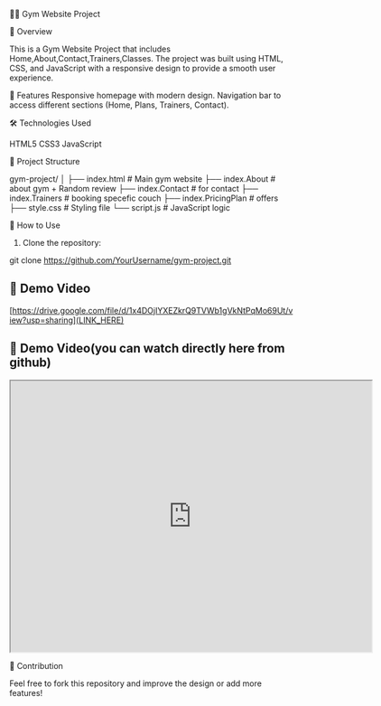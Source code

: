 🏋‍♂ Gym Website Project

📌 Overview

This is a Gym Website Project that includes Home,About,Contact,Trainers,Classes.
The project was built using HTML, CSS, and JavaScript with a responsive design to provide a smooth user experience.

🚀 Features
Responsive homepage with modern design.
Navigation bar to access different sections (Home, Plans, Trainers, Contact).

🛠 Technologies Used

HTML5
CSS3
JavaScript 

📂 Project Structure

gym-project/
│
├── index.html      # Main gym website
├── index.About      # about gym + Random review
├── index.Contact      # for contact
├── index.Trainers     # booking specefic couch
├── index.PricingPlan     # offers
├── style.css       # Styling file
└── script.js       # JavaScript logic 

🔑 How to Use
1. Clone the repository:

git clone https://github.com/YourUsername/gym-project.git


## 🎥 Demo Video
[https://drive.google.com/file/d/1x4DOjIYXEZkrQ9TVWb1gVkNtPqMo69Ut/view?usp=sharing](LINK_HERE)

## 🎥 Demo Video(you can watch directly here from github)
<iframe src="https://drive.google.com/file/d/1x4DOjIYXEZkrQ9TVWb1gVkNtPqMo69Ut/preview" width="640" height="480" allow="autoplay"></iframe>


🤝 Contribution

Feel free to fork this repository and improve the design or add more features!
